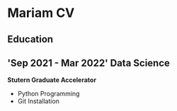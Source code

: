 # Mariam CV
## Education
## 'Sep 2021 - Mar 2022' Data Science
__Stutern Graduate Accelerator__
- Python Programming
- Git Installation
